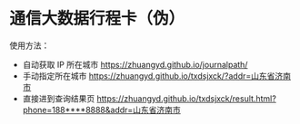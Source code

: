 # 通信大数据行程卡（伪）

使用方法：

- 自动获取 IP 所在城市 https://zhuangyd.github.io/journalpath/
- 手动指定所在城市 https://zhuangyd.github.io/txdsjxck/?addr=山东省济南市
- 直接进到查询结果页 https://zhuangyd.github.io/txdsjxck/result.html?phone=188****8888&addr=山东省济南市
